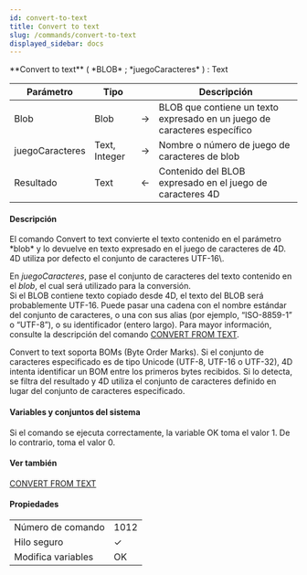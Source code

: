 ```yaml
---
id: convert-to-text
title: Convert to text
slug: /commands/convert-to-text
displayed_sidebar: docs
---
```


<!--REF #_command_.Convert to text.Syntax-->**Convert to text** ( *BLOB* ; *juegoCaracteres* ) : Text<!-- END REF-->
<!--REF #_command_.Convert to text.Params-->
| Parámetro | Tipo |  | Descripción |
| --- | --- | --- | --- |
| Blob | Blob | &#8594;  | BLOB que contiene un texto expresado en un juego de caracteres específico |
| juegoCaracteres | Text, Integer | &#8594;  | Nombre o número de juego de caracteres de blob |
| Resultado | Text | &#8592; | Contenido del BLOB expresado en el juego de caracteres 4D |

<!-- END REF-->

#### Descripción 

<!--REF #_command_.Convert to text.Summary-->El comando Convert to text convierte el texto contenido en el parámetro *blob* y lo devuelve en texto expresado en el juego de caracteres de 4D.<!-- END REF--> 4D utiliza por defecto el conjunto de caracteres UTF-16\. 

En *juegoCaracteres*, pase el conjunto de caracteres del texto contenido en el *blob*, el cual será utilizado para la conversión.   
Si el BLOB contiene texto copiado desde 4D, el texto del BLOB será probablemente UTF-16\. Puede pasar una cadena con el nombre estándar del conjunto de caracteres, o una con sus alias (por ejemplo, “ISO-8859-1” o “UTF-8”), o su identificador (entero largo). Para mayor información, consulte la descripción del comando [CONVERT FROM TEXT](convert-from-text.md "CONVERT FROM TEXT").

Convert to text soporta BOMs (Byte Order Marks). Si el conjunto de caracteres especificado es de tipo Unicode (UTF-8, UTF-16 o UTF-32), 4D intenta identificar un BOM entre los primeros bytes recibidos. Si lo detecta, se filtra del resultado y 4D utiliza el conjunto de caracteres definido en lugar del conjunto de caracteres especificado. 

#### Variables y conjuntos del sistema 

Si el comando se ejecuta correctamente, la variable OK toma el valor 1\. De lo contrario, toma el valor 0.

#### Ver también 

[CONVERT FROM TEXT](convert-from-text.md)  

#### Propiedades

|  |  |
| --- | --- |
| Número de comando | 1012 |
| Hilo seguro | &check; |
| Modifica variables | OK |


